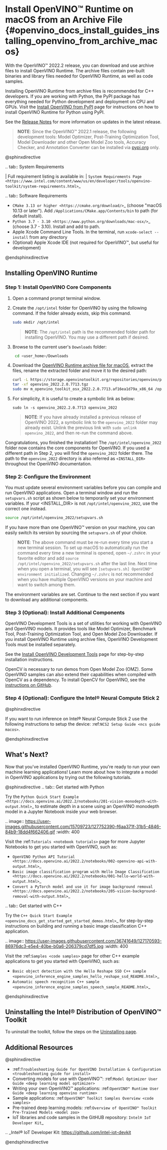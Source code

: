 # Install OpenVINO™ Runtime on macOS from an Archive File {#openvino_docs_install_guides_installing_openvino_from_archive_macos}

With the OpenVINO™ 2022.2 release, you can download and use archive files to install OpenVINO Runtime. The archive files contain pre-built binaries and library files needed for OpenVINO Runtime, as well as code samples.

Installing OpenVINO Runtime from archive files is recommended for C++ developers. If you are working with Python, the PyPI package has everything needed for Python development and deployment on CPU and GPUs. Visit the [Install OpenVINO from PyPI](installing-openvino-pip.md) page for instructions on how to install OpenVINO Runtime for Python using PyPI.

See the [Release Notes](https://software.intel.com/en-us/articles/OpenVINO-RelNotes) for more information on updates in the latest release.

> **NOTE**: Since the OpenVINO™ 2022.1 release, the following development tools: Model Optimizer, Post-Training Optimization Tool, Model Downloader and other Open Model Zoo tools, Accuracy Checker, and Annotation Converter can be installed via [pypi.org](https://pypi.org/project/openvino-dev/) only.

@sphinxdirective

.. tab:: System Requirements

   | Full requirement listing is available in:
   | `System Requirements Page <https://www.intel.com/content/www/us/en/developer/tools/openvino-toolkit/system-requirements.html>`_

.. tab:: Software Requirements

  * `CMake 3.13 or higher <https://cmake.org/download/>`_ (choose "macOS 10.13 or later"). Add `/Applications/CMake.app/Contents/bin` to path (for default install). 
  * `Python 3.7 - 3.10 <https://www.python.org/downloads/mac-osx/>`_ (choose 3.7 - 3.10). Install and add to path.
  * Apple Xcode Command Line Tools. In the terminal, run `xcode-select --install` from any directory
  * (Optional) Apple Xcode IDE (not required for OpenVINO™, but useful for development)

@endsphinxdirective

## Installing OpenVINO Runtime

### <a name="install-core"></a>Step 1: Install OpenVINO Core Components

1. Open a command prompt terminal window. 
2. Create the `/opt/intel` folder for OpenVINO by using the following command. If the folder already exists, skip this command.
   ```sh
   sudo mkdir /opt/intel
   ```
   > **NOTE**: The `/opt/intel` path is the recommended folder path for installing OpenVINO. You may use a different path if desired.

3. Browse to the current user's `Downloads` folder:
   ```sh
    cd <user_home>/Downloads
    ```
    
4. Download the [OpenVINO Runtime archive file for macOS](https://storage.openvinotoolkit.org/repositories/openvino/packages/2022.2/macos/), extract the files, rename the extracted folder and move it to the desired path:
   ```sh
   curl -L https://storage.openvinotoolkit.org/repositories/openvino/packages/2022.2/macos/m_openvino_toolkit_osx_2022.2.0.7713.af16ea1d79a_x86_64.tgz --output openvino_2022.2.0.7713.tgz
   tar -xf openvino_2022.2.0.7713.tgz
   sudo mv m_openvino_toolkit_osx_2022.2.0.7713.af16ea1d79a_x86_64 /opt/intel/openvino_2022.2.0.7713
   ```

5. For simplicity, it is useful to create a symbolic link as below:
   ```
   sudo ln -s openvino_2022.2.0.7713 openvino_2022
   ```
   > **NOTE**: If you have already installed a previous release of OpenVINO 2022, a symbolic link to the `openvino_2022` folder may already exist. Unlink the previous link with `sudo unlink openvino_2022`, and then re-run the command above.


Congratulations, you finished the installation! The `/opt/intel/openvino_2022` folder now contains the core components for OpenVINO. If you used a different path in Step 2, you will find the `openvino_2022` folder there. The path to the `openvino_2022` directory is also referred as `<INSTALL_DIR>` throughout the OpenVINO documentation.

### <a name="set-the-environment-variables"></a>Step 2: Configure the Environment

You must update several environment variables before you can compile and run OpenVINO applications. Open a terminal window and run the `setupvars.sh` script as shown below to temporarily set your environment variables. If your <INSTALL_DIR> is not `/opt/intel/openvino_2022`, use the correct one instead.

```sh
source /opt/intel/openvino_2022/setupvars.sh
```  

If you have more than one OpenVINO™ version on your machine, you can easily switch its version by sourcing the `setupvars.sh` of your choice.

> **NOTE**: The above command must be re-run every time you start a new terminal session. To set up macOS to automatically run the command every time a new terminal is opened, open `~/.zshrc` in your favorite editor and add `source /opt/intel/openvino_2022/setupvars.sh` after the last line. Next time when you open a terminal, you will see `[setupvars.sh] OpenVINO™ environment initialized`. Changing `~/.zshrc` is not recommended when you have multiple OpenVINO versions on your machine and want to switch among them.

The environment variables are set. Continue to the next section if you want to download any additional components.

### <a name="model-optimizer"></a>Step 3 (Optional): Install Additional Components

OpenVINO Development Tools is a set of utilities for working with OpenVINO and OpenVINO models. It provides tools like Model Optimizer, Benchmark Tool, Post-Training Optimization Tool, and Open Model Zoo Downloader. If you install OpenVINO Runtime using archive files, OpenVINO Development Tools must be installed separately.

See the [Install OpenVINO Development Tools](installing-model-dev-tools.md) page for step-by-step installation instructions.

OpenCV is necessary to run demos from Open Model Zoo (OMZ). Some OpenVINO samples can also extend their capabilities when compiled with OpenCV as a dependency. To install OpenCV for OpenVINO, see the [instructions on GitHub](https://github.com/opencv/opencv/wiki/BuildOpenCV4OpenVINO).

### <a name="configure-ncs2"></a>Step 4 (Optional): Configure the Intel® Neural Compute Stick 2 

@sphinxdirective

If you want to run inference on Intel® Neural Compute Stick 2 use the following instructions to setup the device: :ref:`NCS2 Setup Guide <ncs guide macos>`.

@endsphinxdirective

## <a name="get-started"></a>What's Next?
Now that you've installed OpenVINO Runtime, you're ready to run your own machine learning applications! Learn more about how to integrate a model in OpenVINO applications by trying out the following tutorials.

@sphinxdirective
.. tab:: Get started with Python

   Try the `Python Quick Start Example <https://docs.openvino.ai/2022.2/notebooks/201-vision-monodepth-with-output.html>`_ to estimate depth in a scene using an OpenVINO monodepth model in a Jupyter Notebook inside your web browser.
   
   .. image:: https://user-images.githubusercontent.com/15709723/127752390-f6aa371f-31b5-4846-84b9-18dd4f662406.gif
      :width: 400

   Visit the :ref:`Tutorials <notebook tutorials>` page for more Jupyter Notebooks to get you started with OpenVINO, such as:
   
   * `OpenVINO Python API Tutorial <https://docs.openvino.ai/2022.2/notebooks/002-openvino-api-with-output.html>`_
   * `Basic image classification program with Hello Image Classification <https://docs.openvino.ai/2022.2/notebooks/001-hello-world-with-output.html>`_
   * `Convert a PyTorch model and use it for image background removal <https://docs.openvino.ai/2022.2/notebooks/205-vision-background-removal-with-output.html>`_

.. tab:: Get started with C++

   Try the `C++ Quick Start Example <openvino_docs_get_started_get_started_demos.html>`_ for step-by-step instructions on building and running a basic image classification C++ application.
   
   .. image:: https://user-images.githubusercontent.com/36741649/127170593-86976dc3-e5e4-40be-b0a6-206379cd7df5.jpg
      :width: 400

   Visit the :ref:`Samples <code samples>` page for other C++ example applications to get you started with OpenVINO, such as:
   
   * `Basic object detection with the Hello Reshape SSD C++ sample <openvino_inference_engine_samples_hello_reshape_ssd_README.html>`_
   * `Automatic speech recognition C++ sample <openvino_inference_engine_samples_speech_sample_README.html>`_

@endsphinxdirective

## <a name="uninstall"></a>Uninstalling the Intel® Distribution of OpenVINO™ Toolkit

To uninstall the toolkit, follow the steps on the [Uninstalling page](uninstalling-openvino.md).

## Additional Resources

@sphinxdirective

* :ref:`Troubleshooting Guide for OpenVINO Installation & Configuration <troubleshooting guide for install>`
* Converting models for use with OpenVINO™: :ref:`Model Optimizer User Guide <deep learning model optimizer>`
* Writing your own OpenVINO™ applications: :ref:`OpenVINO™ Runtime User Guide <deep learning openvino runtime>`
* Sample applications: :ref:`OpenVINO™ Toolkit Samples Overview <code samples>`
* Pre-trained deep learning models: :ref:`Overview of OpenVINO™ Toolkit Pre-Trained Models <model zoo>`
* IoT libraries and code samples in the GitHUB repository: `Intel® IoT Developer Kit`_ 

<!---
   To learn more about converting models from specific frameworks, go to:  
   * :ref:`Convert Your Caffe Model <convert model caffe>`
   * :ref:`Convert Your TensorFlow Model <convert model tf>`
   * :ref:`Convert Your Apache MXNet Model <convert model mxnet>`
   * :ref:`Convert Your Kaldi Model <convert model kaldi>`
   * :ref:`Convert Your ONNX Model <convert model onnx>`
--->   
.. _Intel® IoT Developer Kit: https://github.com/intel-iot-devkit

@endsphinxdirective
